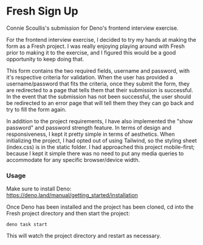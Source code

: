 # Fresh Sign Up

Connie Scoullis's submission for Deno's frontend interview exercise.

For the frontend interview exercise, I decided to try my hands at making the form as a Fresh project. I was really enjoying playing around with Fresh prior to making it to the exercise, and I figured this would be a good opportunity to keep doing that.

This form contains the two required fields, username and password, with it's respective criteria for validation. When the user has provided a username/password that fits the criteria, once they submit the form, they are redirected to a page that tells them that their submission is successful. In the event that the submission has not been successful, the user should be redirected to an error page that will tell them they they can go back and try to fill the form again.

In addition to the project requirements, I have also implemented the "show password" and password strength feature. In terms of design and responsiveness, I kept it pretty simple in terms of aesthetics. When initializing the project, I had opted out of using Tailwind, so the styling sheet (index.css) is in the static folder. I had approached this project mobile-first; because I kept it simple there was no need to put any media queries to accommodate for any specific browser/device width.

### Usage

Make sure to install Deno: https://deno.land/manual/getting_started/installation

Once Deno has been installed and the project has been cloned, cd into the Fresh project directory and then start the project:

```
deno task start
```

This will watch the project directory and restart as necessary.